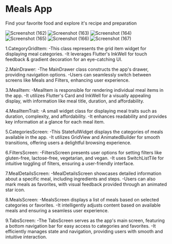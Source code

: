 # Meals App

Find your favorite food and explore it's recipe and preparation

![Screenshot (162)](https://github.com/Mdsadiq03/Flutter-Projects/assets/95992586/cb1f6687-bf2e-48df-b958-535fd37f9fcd)
![Screenshot (163)](https://github.com/Mdsadiq03/Flutter-Projects/assets/95992586/21ea6560-4936-4fa6-8968-1060e564104f)
![Screenshot (164)](https://github.com/Mdsadiq03/Flutter-Projects/assets/95992586/b9d2676d-ed15-4ac4-b95b-c61dc8400852)
![Screenshot (165)](https://github.com/Mdsadiq03/Flutter-Projects/assets/95992586/8a160e07-8abb-4a68-b430-993b6ab1df87)
![Screenshot (166)](https://github.com/Mdsadiq03/Flutter-Projects/assets/95992586/5ee7d1e8-d404-46ed-b2e6-2c3760ae5f50)
![Screenshot (167)](https://github.com/Mdsadiq03/Flutter-Projects/assets/95992586/038a21d9-e45f-4b6b-9f3b-49a3cf3dd7c0)

1.CategoryGridItem:
-This class represents the grid item widget for displaying meal categories.
-It leverages Flutter's InkWell for touch feedback & gradient decoration for an eye-catching UI.

2.MainDrawer:
-The MainDrawer class constructs the app's drawer, providing navigation options.
-Users can seamlessly switch between screens like Meals and Filters, enhancing user experience.

3.MealItem:
-MealItem is responsible for rendering individual meal items in the app.
-It utilizes Flutter's Card and InkWell for a visually appealing display, with information like meal title, duration, and affordability.

4.MealItemTrait:
-A small widget class for displaying meal traits such as duration, complexity, and affordability.
-It enhances readability and provides key information at a glance for each meal item.

5.CategoriesScreen:
-This StatefulWidget displays the categories of meals available in the app.
-It utilizes GridView and AnimatedBuilder for smooth transitions, offering users a delightful browsing experience.

6.FiltersScreen:
-FiltersScreen presents user options for setting filters like gluten-free, lactose-free, vegetarian, and vegan.
-It uses SwitchListTile for intuitive toggling of filters, ensuring a user-friendly interface.

7.MealDetailsScreen:
-MealDetailsScreen showcases detailed information about a specific meal, including ingredients and steps.
-Users can also mark meals as favorites, with visual feedback provided through an animated star icon.

8.MealsScreen:
-MealsScreen displays a list of meals based on selected categories or favorites.
-It intelligently adjusts content based on available meals and ensuring a seamless user experience.

9.TabsScreen:
-The TabsScreen serves as the app's main screen, featuring a bottom navigation bar for easy access to categories and favorites.
-It efficiently manages state and navigation, providing users with smooth and intuitive interaction.
